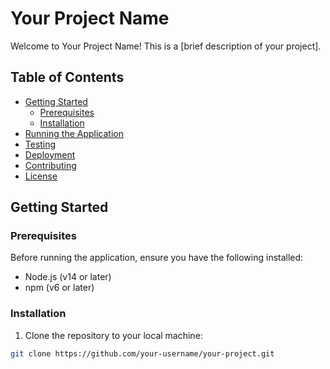 # Your Project Name

Welcome to Your Project Name! This is a [brief description of your project]. 

## Table of Contents

- [Getting Started](#getting-started)
  - [Prerequisites](#prerequisites)
  - [Installation](#installation)
- [Running the Application](#running-the-application)
- [Testing](#testing)
- [Deployment](#deployment)
- [Contributing](#contributing)
- [License](#license)

## Getting Started

### Prerequisites

Before running the application, ensure you have the following installed:

- Node.js (v14 or later)
- npm (v6 or later)

### Installation

1. Clone the repository to your local machine:

```bash
git clone https://github.com/your-username/your-project.git
